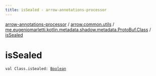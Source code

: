 ```yaml
---
title: isSealed - arrow-annotations-processor
---
```


[arrow-annotations-processor](../../index.html) / [arrow.common.utils](../index.html) / [me.eugeniomarletti.kotlin.metadata.shadow.metadata.ProtoBuf.Class](index.html) / [isSealed](./is-sealed.html)

# isSealed

`val Class.isSealed: `[`Boolean`](https://kotlinlang.org/api/latest/jvm/stdlib/kotlin/-boolean/index.html)